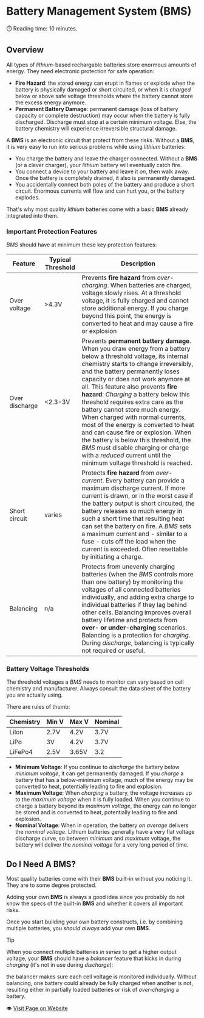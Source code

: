 # Battery Management System (BMS)
:stopwatch: Reading time: 10 minutes.

## Overview

All types of *lithium*-based rechargable batteries store enormous amounts of energy. They need electronic protection for safe operation:

* **Fire Hazard**: the stored energy can erupt in flames or explode when the battery is physically damaged or short circuited, or when it is *charged* below or above safe voltage thresholds where the battery cannot store the excess energy anymore.
* **Permanent Battery Damage**: permanent damage (loss of battery capacity or complete destruction) may occur when the battery is fully discharged. Discharge must stop at a certain minimum voltage. Else, the battery chemistry will experience irreversible structural damage. 

A **BMS** is an electronic circuit that protect from these risks. Without a **BMS**, it is very easy to run into serious problems while using *lithium* batteries:

* You charge the battery and leave the charger connected. Without a **BMS** (or a clever charger), your *lithium* battery will eventually catch fire.
* You connect a device to your battery and leave it *on*, then walk away. Once the battery is completely drained, it also is permanently damaged.
* You accidentally connect both poles of the battery and produce a short circuit. Enormous currents will flow and can hurt you, or the battery explodes.

That's why most quality *lithium* batteries come with a basic **BMS** already integrated into them.

### Important Protection Features

*BMS* should have at minimum these key protection features:

| Feature | Typical Threshold | Description |
| --- | --- | --- |
| Over voltage | >4.3V | Prevents **fire hazard** from *over-charging*. When batteries are charged, voltage slowly rises. At a threshold voltage, it is fully charged and cannot store additional energy. If you charge beyond this point, the energy is converted to heat and may cause a fire or explosion |
| Over discharge | <2.3-3V | Prevents **permanent battery damage**. When you draw energy from a battery below a threshold voltage, its internal chemistry starts to change irreversibly, and the battery permanently loses capacity or does not work anymore at all. This feature also prevents **fire hazard**: *Charging* a battery below this threshold requires extra care as the battery cannot store much energy. When charged with normal currents, most of the energy is converted to heat and can cause fire or explosion. When the battery is below this threshold, the *BMS* must disable charging or charge with a *reduced* current until the minimum voltage threshold is reached. |
| Short circuit | varies | Protects **fire hazard** from *over-current*. Every battery can provide a maximum discharge current. If more current is drawn, or in the worst case if the battery output is short circuited, the battery releases so much energy in such a short time that resulting heat can set the battery on fire. A *BMS* sets a maximum current and - similar to a fuse - cuts off the load when the current is exceeded. Often resettable by initiating a charge. |
| Balancing | n/a | Protects from unevenly charging batteries (when the *BMS* controls more than one battery) by monitoring the voltages of all connected batteries individually, and adding extra charge to individual batteries if they lag behind other cells. Balancing improves overall battery lifetime and protects from **over- or under-charging** scenarios. Balancing is a protection for *charging*. During *discharge*, balancing is typically not required or useful.

### Battery Voltage Thresholds

The threshold voltages a *BMS* needs to monitor can vary based on cell chemistry and manufacturer. Always consult the data sheet of the battery you are actually using.

There are rules of thumb:

| Chemistry | Min V | Max V | Nominal | 
| --- | --- | --- | --- | 
| LiIon | 2.7V | 4.2V | 3.7V | 
| LiPo | 3V | 4.2V | 3.7V | 
| LiFePo4 | 2.5V | 3.65V | 3.2 | 

* **Minimum Voltage**: If you continue to *discharge* the battery below *minimum voltage*, it can get permanently damaged. If you *charge* a battery that has a below-minimum voltage, much of the energy may be converted to heat, potentially leading to fire and explosion.
* **Maximum Voltage**: When *charging* a battery, the voltage increases up to the *maximum voltage* when it is fully loaded. When you continue to charge a battery beyond its *maximum voltage*, the energy can no longer be stored and is converted to heat, potentially leading to fire and explosion.
* **Nominal Voltage**: When in operation, the battery *on average* delivers the *nominal voltage*. Lithium batteries generally have a very flat voltage discharge curve, so between *minimum* and *maximum* voltage, the battery will deliver the *nominal voltage* for a very long period of time.

## Do I Need A BMS?

Most quality batteries come with their **BMS** built-in without you noticing it. They are to some degree protected.

Adding your own **BMS** is always a good idea since you probably do not know the specs of the built-in **BMS** and whether it covers all important risks.

Once you start building your own battery constructs, i.e. by combining multiple batteries, you *should always* add your own **BMS**. 

> [!TIP]
> When you connect multiple batteries *in series* to get a higher output voltage, your **BMS** should have a *balancer* feature that kicks in during *charging* (it's not in use during *discharge*):
>
> the balancer makes sure each cell voltage is monitored individually. Without balancing, one battery could already be fully charged when another is not, resulting either in partially loaded batteries or risk of *over-charging* a battery.

:eye:&nbsp;[Visit Page on Website](https://powershell.one/doneland_test/components/power/bms?260305020426240854)
